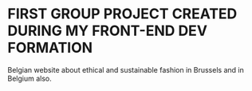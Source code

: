 <h1> FIRST GROUP PROJECT CREATED DURING MY FRONT-END DEV FORMATION </h1>

Belgian website about ethical and sustainable fashion in Brussels and in Belgium also.
